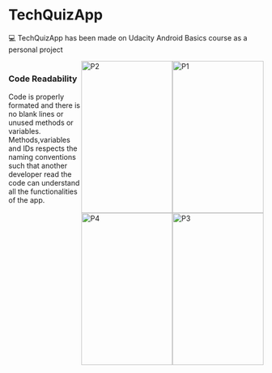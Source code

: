 # TechQuizApp
💻 TechQuizApp has been made on Udacity Android Basics course as a personal project 

<img style="float: right;" width="180" height="300" src="https://i.imgur.com/f9KgD6n.png" alt="P1"> <img style="float: right;" width="180" height="300" src="https://i.imgur.com/4zSN8Pv.png" alt="P2"> <img style="float: right;" width="180" height="300" src="https://i.imgur.com/vV4GvyJ.png" alt="P3"> <img style="float: right;" width="180" height="300" src="https://i.imgur.com/2i25amN.png" alt="P4"> 
#

### Code Readability
Code is properly formated and there is no blank lines or unused methods or variables.
Methods,variables and IDs respects the naming conventions such that another developer read the code can understand all the functionalities of the app.
